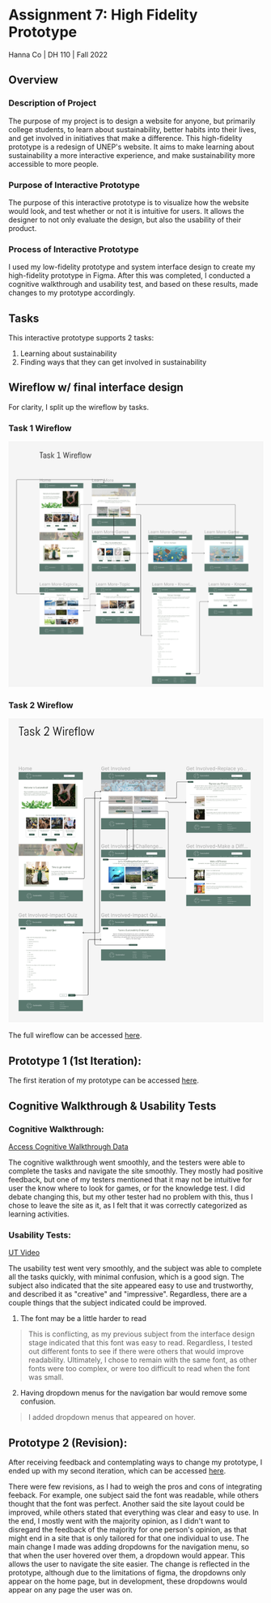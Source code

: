 # Assignment 7: High Fidelity Prototype
Hanna Co | DH 110 | Fall 2022

## Overview
### Description of Project
The purpose of my project is to design a website for anyone, but primarily college students, to learn about sustainability, better habits into their lives, and get involved in initiatives that make a difference. This high-fidelity prototype is a redesign of UNEP's website. It aims to make learning about sustainability a more interactive experience, and make sustainability more accessible to more people.

### Purpose of Interactive Prototype
The purpose of this interactive prototype is to visualize how the website would look, and test whether or not it is intuitive for users. It allows the designer to not only evaluate the design, but also the usability of their product.

### Process of Interactive Prototype
I used my low-fidelity prototype and system interface design to create my high-fidelity prototype in Figma. After this was completed, I conducted a cognitive walkthrough and usability test, and based on these results, made changes to my prototype accordingly.

## Tasks
This interactive prototype supports 2 tasks:
1. Learning about sustainability
2. Finding ways that they can get involved in sustainability

## Wireflow w/ final interface design
For clarity, I split up the wireflow by tasks.

### Task 1 Wireflow

![image](https://github.com/hannaco/DH110/blob/main/Assignment7/Task_1_Wireflow.png)

### Task 2 Wireflow

![image](https://github.com/hannaco/DH110/blob/main/Assignment7/Task_2_Wireflow.png)

The full wireflow can be accessed [here](https://www.figma.com/file/4rT9E9P4oMUs3jBchIPTN9/DH-110-Assignment-7-Wireflows?node-id=0%3A1).

## Prototype 1 (1st Iteration):
The first iteration of my prototype can be accessed [here](https://www.figma.com/proto/MpXh0UckAMhi8G7RhVRBIo/DH-110-Assignment-7?node-id=9%3A1157&scaling=scale-down&page-id=0%3A1&starting-point-node-id=9%3A1157).

## Cognitive Walkthrough & Usability Tests

### Cognitive Walkthrough:
[Access Cognitive Walkthrough Data](https://docs.google.com/spreadsheets/d/1nFgg-llrL1OLz7DFDanqqhAntGNfvC8nwv75LE-lSZs/edit?usp=sharing)

The cognitive walkthrough went smoothly, and the testers were able to complete the tasks and navigate the site smoothly. They mostly had positive feedback, but one of my testers mentioned that it may not be intuitive for user the know where to look for games, or for the knowledge test. I did debate changing this, but my other tester had no problem with this, thus I chose to leave the site as it, as I felt that it was correctly categorized as learning activities.

### Usability Tests:
[UT Video](https://drive.google.com/file/d/14xVOs3Z59G1sxIiKS0tIrc9Z2rJi9eCG/view?usp=sharing)

The usability test went very smoothly, and the subject was able to complete all the tasks quickly, with minimal confusion, which is a good sign. The subject also indicated that the site appeared easy to use and trustworthy, and described it as "creative" and "impressive". Regardless, there are a couple things that the subject indicated could be improved.
1. The font may be a little harder to read
> This is conflicting, as my previous subject from the interface design stage indicated that this font was easy to read. Regardless, I tested out different fonts to see if there were others that would improve readability. Ultimately, I chose to remain with the same font, as other fonts were too complex, or were too difficult to read when the font was small.
2. Having dropdown menus for the navigation bar would remove some confusion.
> I added dropdown menus that appeared on hover.

## Prototype 2 (Revision):

After receiving feedback and contemplating ways to change my prototype, I ended up with my second iteration, which can be accessed [here](https://www.figma.com/proto/jJakv2pwkIPeGjFM7sfS5Z/DH-110-Assignment-7-V2?node-id=9%3A1157&scaling=scale-down&page-id=0%3A1&starting-point-node-id=9%3A1157).

There were few revisions, as I had to weigh the pros and cons of integrating feeback. For example, one subject said the font was readable, while others thought that the font was perfect. Another said the site layout could be improved, while others stated that everything was clear and easy to use. In the end, I mostly went with the majority opinion, as I didn't want to disregard the feedback of the majority for one person's opinion, as that might end in a site that is only tailored for that one individual to use. The main change I made was adding dropdowns for the navigation menu, so that when the user hovered over them, a dropdown would appear. This allows the user to navigate the site easier. The change is reflected in the prototype, although due to the limitations of figma, the dropdowns only appear on the home page, but in development, these dropdowns would appear on any page the user was on.
